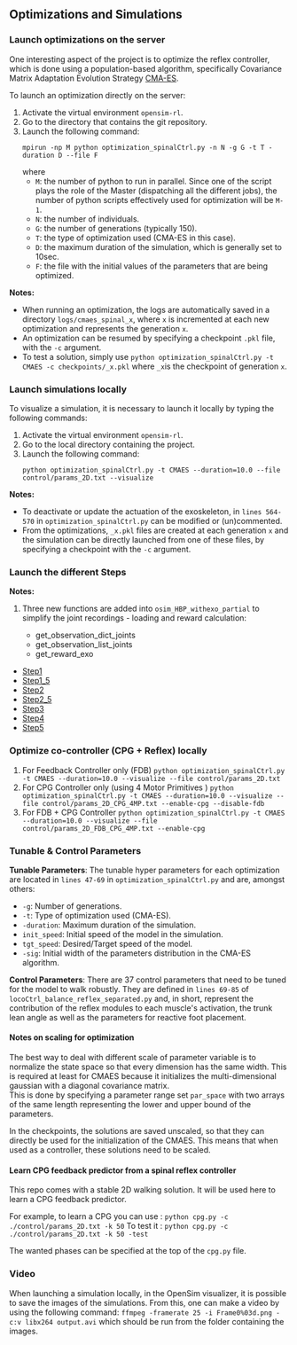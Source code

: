 ## Optimizations and Simulations


### Launch optimizations on the server
One interesting aspect of the project is to optimize the reflex controller, which is done using a population-based algorithm, specifically Covariance Matrix Adaptation Evolution Strategy [CMA-ES](https://deap.readthedocs.io/en/master/examples/cmaes.html).  

To launch an optimization directly on the server:
  1. Activate the virtual environment `opensim-rl`.
  2. Go to the directory that contains the git repository.
  3. Launch the following command:
      ```
      mpirun -np M python optimization_spinalCtrl.py -n N -g G -t T -duration D --file F
      ```
      where
      - `M`: the number of python to run in parallel. Since one of the script plays the role of the Master (dispatching all the different jobs), the number of python  scripts effectively used for optimization will be `M-1`.
      - `N`: the number of individuals.
      - `G`: the number of generations (typically 150).
      - `T`: the type of optimization used (CMA-ES in this case).
      - `D`: the maximum duration of the simulation, which is generally set to 10sec.
      - `F`: the file with the initial values of the parameters that are being optimized.

**Notes:**
- When running an optimization, the logs are automatically saved in a directory `logs/cmaes_spinal_x`, where `x` is incremented at each new optimization and represents the generation `x`.
- An optimization can be resumed by specifying a checkpoint `.pkl` file, with the `-c` argument.
- To test a solution, simply use `python optimization_spinalCtrl.py -t CMAES -c checkpoints/_x.pkl` where `_x`is the checkpoint of generation `x`.


### Launch simulations locally

To visualize a simulation, it is necessary to launch it locally by typing the following commands:
  1. Activate the virtual environment `opensim-rl`.
  2. Go to the local directory containing the project.
  3. Launch the following command:
      ```
      python optimization_spinalCtrl.py -t CMAES --duration=10.0 --file control/params_2D.txt --visualize
      ```
**Notes:**
- To deactivate or update the actuation of the exoskeleton, in `lines 564-570` in `optimization_spinalCtrl.py` can be modified or (un)commented.
- From the optimizations, `_x.pkl` files are created at each generation `x` and the simulation can be directly launched from one of these files, by specifying a checkpoint with the `-c` argument.   

### Launch the different Steps

**Notes:**    
1. Three new functions are added into ``osim_HBP_withexo_partial`` to simplify the joint recordings - loading and reward calculation:

      - get_observation_dict_joints
      - get_observation_list_joints
      - get_reward_exo

 * [Step1](../md_files/Step1.md)  
 * [Step1_5](../md_files/Step1_5.md)  
 * [Step2](../md_files/Step2.md)
 * [Step2_5](../md_files/Step2_5.md)
 * [Step3](../md_files/Step3.md)
 * [Step4](../md_files/Step4.md)
 * [Step5](../md_files/Step5.md)

### Optimize co-controller (CPG + Reflex) locally

1. For Feedback Controller only (FDB)
        ```
        python optimization_spinalCtrl.py -t CMAES --duration=10.0 --visualize --file control/params_2D.txt
        ```
2. For CPG Controller only (using 4 Motor Primitives )
        ```
        python optimization_spinalCtrl.py -t CMAES --duration=10.0 --visualize --file control/params_2D_CPG_4MP.txt --enable-cpg --disable-fdb
        ```
3. For FDB + CPG Controller
        ```
        python optimization_spinalCtrl.py -t CMAES --duration=10.0 --visualize --file control/params_2D_FDB_CPG_4MP.txt --enable-cpg
        ```


### Tunable & Control Parameters

**Tunable Parameters**: The tunable hyper parameters for each optimization are located in `lines 47-69` in `optimization_spinalCtrl.py` and are, amongst others:
  - `-g`: Number of generations.
  - `-t`: Type of optimization used (CMA-ES).
  - `-duration`: Maximum duration of the simulation.
  - `init_speed`: Initial speed of the model in the simulation.
  - `tgt_speed`: Desired/Target speed of the model.
  - `-sig`: Initial width of the parameters distribution in the CMA-ES algorithm.

**Control Parameters**: There are 37 control parameters that need to be tuned for the model to walk robustly. They are defined in `lines 69-85` of `locoCtrl_balance_reflex_separated.py` and, in short, represent the contribution of the reflex modules to each muscle's activation, the trunk lean angle as well as the parameters for reactive foot placement.

#### Notes on scaling for optimization

The best way to deal with different scale of parameter variable is to normalize the state space so that every dimension has the same width. This is required at least for CMAES because it initializes the multi-dimensional gaussian with a diagonal covariance matrix.   
This is done by specifying a parameter range set `par_space` with two arrays of the same length representing the lower and upper bound of the parameters.   

In the checkpoints, the solutions are saved unscaled, so that they can directly be used for the initialization of the CMAES. This means that when used as a controller, these solutions need to be scaled.

#### Learn CPG feedback predictor from a spinal reflex controller

This repo comes with a stable 2D walking solution. It will be used here to learn a CPG feedback predictor.

For example, to learn a CPG you can use : `python cpg.py -c ./control/params_2D.txt -k 50`
To test it : `python cpg.py -c ./control/params_2D.txt -k 50 -test`

The wanted phases can be specified at the top of the `cpg.py` file.

### Video

When launching a simulation locally, in the OpenSim visualizer, it is possible to save the images of the simulations. From this, one can make a video by using the following command: `ffmpeg -framerate 25 -i Frame0%03d.png -c:v libx264 output.avi` which should be run from the folder containing the images.
